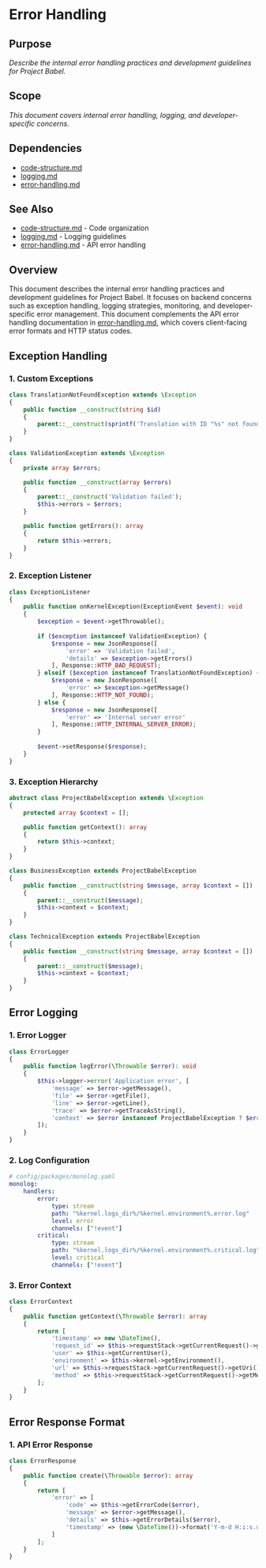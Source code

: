 # Error Handling

## Purpose
_Describe the internal error handling practices and development guidelines for Project Babel._

## Scope
_This document covers internal error handling, logging, and developer-specific concerns._

## Dependencies
- [code-structure.md](code-structure.md)
- [logging.md](logging.md)
- [error-handling.md](../api/error-handling.md)

## See Also
- [code-structure.md](code-structure.md) - Code organization
- [logging.md](logging.md) - Logging guidelines
- [error-handling.md](../api/error-handling.md) - API error handling

## Overview

This document describes the internal error handling practices and development guidelines for Project Babel. It focuses on backend concerns such as exception handling, logging strategies, monitoring, and developer-specific error management. This document complements the API error handling documentation in [error-handling.md](../api/error-handling.md), which covers client-facing error formats and HTTP status codes.

## Exception Handling

### 1. Custom Exceptions

```php
class TranslationNotFoundException extends \Exception
{
    public function __construct(string $id)
    {
        parent::__construct(sprintf('Translation with ID "%s" not found', $id));
    }
}

class ValidationException extends \Exception
{
    private array $errors;

    public function __construct(array $errors)
    {
        parent::__construct('Validation failed');
        $this->errors = $errors;
    }

    public function getErrors(): array
    {
        return $this->errors;
    }
}
```

### 2. Exception Listener

```php
class ExceptionListener
{
    public function onKernelException(ExceptionEvent $event): void
    {
        $exception = $event->getThrowable();
        
        if ($exception instanceof ValidationException) {
            $response = new JsonResponse([
                'error' => 'Validation failed',
                'details' => $exception->getErrors()
            ], Response::HTTP_BAD_REQUEST);
        } elseif ($exception instanceof TranslationNotFoundException) {
            $response = new JsonResponse([
                'error' => $exception->getMessage()
            ], Response::HTTP_NOT_FOUND);
        } else {
            $response = new JsonResponse([
                'error' => 'Internal server error'
            ], Response::HTTP_INTERNAL_SERVER_ERROR);
        }
        
        $event->setResponse($response);
    }
}
```

### 3. Exception Hierarchy

```php
abstract class ProjectBabelException extends \Exception
{
    protected array $context = [];

    public function getContext(): array
    {
        return $this->context;
    }
}

class BusinessException extends ProjectBabelException
{
    public function __construct(string $message, array $context = [])
    {
        parent::__construct($message);
        $this->context = $context;
    }
}

class TechnicalException extends ProjectBabelException
{
    public function __construct(string $message, array $context = [])
    {
        parent::__construct($message);
        $this->context = $context;
    }
}
```

## Error Logging

### 1. Error Logger

```php
class ErrorLogger
{
    public function logError(\Throwable $error): void
    {
        $this->logger->error('Application error', [
            'message' => $error->getMessage(),
            'file' => $error->getFile(),
            'line' => $error->getLine(),
            'trace' => $error->getTraceAsString(),
            'context' => $error instanceof ProjectBabelException ? $error->getContext() : []
        ]);
    }
}
```

### 2. Log Configuration

```yaml
# config/packages/monolog.yaml
monolog:
    handlers:
        error:
            type: stream
            path: "%kernel.logs_dir%/%kernel.environment%.error.log"
            level: error
            channels: ["!event"]
        critical:
            type: stream
            path: "%kernel.logs_dir%/%kernel.environment%.critical.log"
            level: critical
            channels: ["!event"]
```

### 3. Error Context

```php
class ErrorContext
{
    public function getContext(\Throwable $error): array
    {
        return [
            'timestamp' => new \DateTime(),
            'request_id' => $this->requestStack->getCurrentRequest()->getId(),
            'user' => $this->getCurrentUser(),
            'environment' => $this->kernel->getEnvironment(),
            'url' => $this->requestStack->getCurrentRequest()->getUri(),
            'method' => $this->requestStack->getCurrentRequest()->getMethod()
        ];
    }
}
```

## Error Response Format

### 1. API Error Response

```php
class ErrorResponse
{
    public function create(\Throwable $error): array
    {
        return [
            'error' => [
                'code' => $this->getErrorCode($error),
                'message' => $error->getMessage(),
                'details' => $this->getErrorDetails($error),
                'timestamp' => (new \DateTime())->format('Y-m-d H:i:s.u')
            ]
        ];
    }
}
```